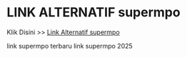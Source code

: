# LINK ALTERNATIF supermpo

Klik Disini >> <a href="https://linksto.pages.dev/">Link Alternatif supermpo </a>

link supermpo terbaru
link supermpo 2025